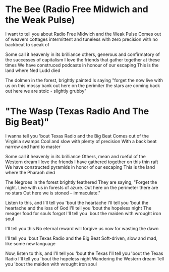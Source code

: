 

# The Bee (Radio Free Midwich and the Weak Pulse)


I want to tell you about Radio Free Midwich and the Weak Pulse
Comes out of weavers cottages
intermittent and tuneless with zero precision
with no backbeat to speak of


Some call it heavenly in its brilliance
others, generous and confirmatory of the successes of capitalism
I love the friends that gather together at these times
We have construced podcasts in honour of our escaping
This is the land where Ned Ludd died


The dolmen in the forest, brightly painted
Is saying "forget the now
live with us on this mossy bank
out here on the perimiter the stars are coming back
out here we are stoic - slightly grubby"












# "The Wasp (Texas Radio And The Big Beat)"

I wanna tell you 'bout Texas Radio and the Big Beat
Comes out of the Virginia swamps
Cool and slow with plenty of precision
With a back beat narrow and hard to master

Some call it heavenly in its brilliance
Others, mean and rueful of the Western dream
I love the friends I have gathered together on this thin raft
We have constructed pyramids in honor of our escaping
This is the land where the Pharaoh died

The Negroes in the forest brightly feathered
They are saying, "Forget the night.
Live with us in forests of azure.
Out here on the perimeter there are no stars
Out here we is stoned – immaculate."

Listen to this, and I'll tell you 'bout the heartache
I'll tell you 'bout the heartache and the loss of God
I'll tell you 'bout the hopeless night
The meager food for souls forgot
I'll tell you 'bout the maiden with wrought iron soul

I'll tell you this
No eternal reward will forgive us now for wasting the dawn

I'll tell you 'bout Texas Radio and the Big Beat
Soft-driven, slow and mad, like some new language

Now, listen to this, and I'll tell you 'bout the Texas
I'll tell you 'bout the Texas Radio
I'll tell you 'bout the hopeless night
Wandering the Western dream
Tell you 'bout the maiden with wrought iron soul

